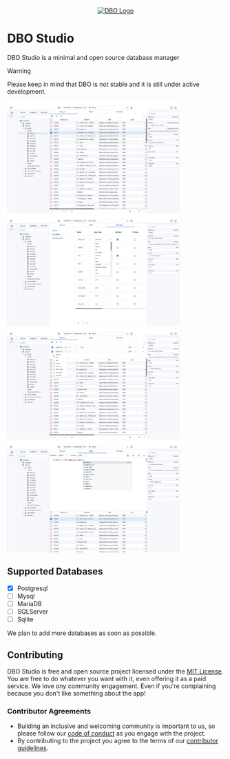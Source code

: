 <p align="center">
  <a href="https://github.com/dbo-studio/dbo" target="_blank">
    <img src="https://raw.githubusercontent.com/dbo-studio/dbo/dev/docs/img/logo.svg" width="100" alt="DBO Logo">
  </a>
</p>

# DBO Studio

DBO Studio is a minimal and open source database manager

> [!WARNING]
> Please keep in mind that DBO is not stable and it is still under active development.

<a href="https://raw.githubusercontent.com/dbo-studio/dbo/master/docs/img/table_view.png">
    <img alt="table view" src="https://raw.githubusercontent.com/dbo-studio/dbo/master/docs/img/table_view.png" width="400"/>
</a>
<a href="https://raw.githubusercontent.com/dbo-studio/dbo/master/docs/img/db_design.png">
    <img alt="table view" src="https://raw.githubusercontent.com/dbo-studio/dbo/master/docs/img/db_design.png" width="400"/>
</a>
<a href="https://raw.githubusercontent.com/dbo-studio/dbo/master/docs/img/query_builder.png">
    <img alt="table view" src="https://raw.githubusercontent.com/dbo-studio/dbo/master/docs/img/query_builder.png" width="400"/>
</a>
<a href="https://raw.githubusercontent.com/dbo-studio/dbo/master/docs/img/query_tab.png">
    <img alt="table view" src="https://raw.githubusercontent.com/dbo-studio/dbo/master/docs/img/query_tab.png" width="400"/>
</a>

## Supported Databases
- [x] Postgresql
- [ ] Mysql
- [ ] MariaDB
- [ ] SQLServer
- [ ] Sqlite

We plan to add more databases as soon as possible.

## Contributing

DBO Studio is free and open source project licensed under the [MIT License](LICENSE.md).
You are free to do whatever you want with it, even offering it as a paid service.
We love _any_ community engagement. Even if you're complaining because you don't like something about the app!

### Contributor Agreements

- Building an inclusive and welcoming community is important to us, so please follow
  our [code of conduct](code_of_conduct.md) as you engage with the project.
- By contributing to the project you agree to the terms of our [contributor guidelines](CONTRIBUTING.md).
